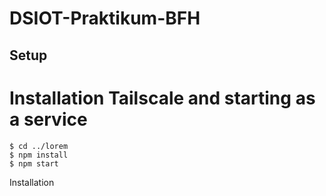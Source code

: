 # DSIOT-Praktikum-BFH



## Setup

# Installation Tailscale and starting as a service
```
$ cd ../lorem
$ npm install
$ npm start
```
Installation

